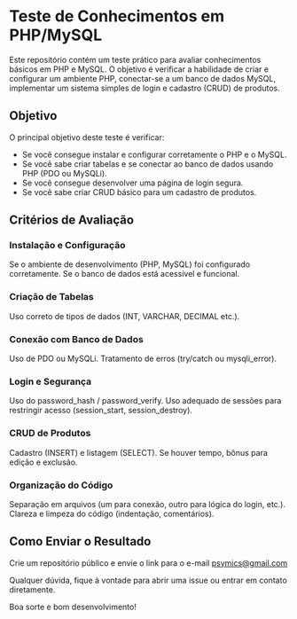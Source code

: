 # Teste de Conhecimentos em PHP/MySQL
Este repositório contém um teste prático para avaliar conhecimentos básicos em PHP e MySQL. O objetivo é verificar a habilidade de criar e configurar um ambiente PHP, conectar-se a um banco de dados MySQL, implementar um sistema simples de login e cadastro (CRUD) de produtos.

## Objetivo
O principal objetivo deste teste é verificar:

- Se você consegue instalar e configurar corretamente o PHP e o MySQL.
- Se você sabe criar tabelas e se conectar ao banco de dados usando PHP (PDO ou MySQLi).
- Se você consegue desenvolver uma página de login segura.
- Se você sabe criar CRUD básico para um cadastro de produtos.

## Critérios de Avaliação

### Instalação e Configuração

Se o ambiente de desenvolvimento (PHP, MySQL) foi configurado corretamente.
Se o banco de dados está acessível e funcional.

### Criação de Tabelas

Uso correto de tipos de dados (INT, VARCHAR, DECIMAL etc.).

###  Conexão com Banco de Dados

Uso de PDO ou MySQLi.
Tratamento de erros (try/catch ou mysqli_error).

### Login e Segurança

Uso do password_hash / password_verify.
Uso adequado de sessões para restringir acesso (session_start, session_destroy).

### CRUD de Produtos

Cadastro (INSERT) e listagem (SELECT).
Se houver tempo, bônus para edição e exclusão.

### Organização do Código

Separação em arquivos (um para conexão, outro para lógica do login, etc.).
Clareza e limpeza do código (indentação, comentários).
  
## Como Enviar o Resultado
Crie um repositório público e envie o link para o e-mail psymics@gmail.com

Qualquer dúvida, fique à vontade para abrir uma issue ou entrar em contato diretamente.

Boa sorte e bom desenvolvimento!
